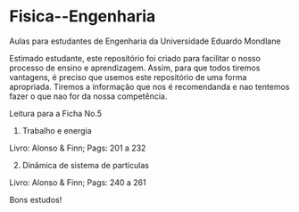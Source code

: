 # Fisica--Engenharia
Aulas para estudantes de Engenharia da Universidade Eduardo Mondlane

Estimado estudante, este repositório foi criado para facilitar o nosso processo de ensino e aprendizagem. Assim, para que todos tiremos vantagens, é preciso que usemos este repositório de uma forma apropriada. Tiremos a informação que nos é recomendanda e nao tentemos fazer o que nao for da nossa competência.


Leitura para a Ficha No.5 

1. Trabalho e energia

Livro: Alonso & Finn;  Pags: 201 a 232

2. Dinâmica de sistema de partículas

Livro: Alonso & Finn;  Pags: 240 a 261

Bons estudos!

